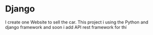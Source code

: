 # Django
I create one Website to sell the car. This project i using the Python and django framework and soon i add API rest framework for thí
